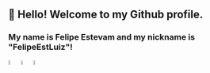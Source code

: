 ## 👋 Hello! Welcome to my Github profile.
### My name is Felipe Estevam and my nickname is "FelipeEstLuiz"!


<img src="https://cdn.jsdelivr.net/gh/devicons/devicon/icons/csharp/csharp-original.svg" height="5%" width="5%"/><img src="https://cdn.jsdelivr.net/gh/devicons/devicon/icons/dot-net/dot-net-original-wordmark.svg" height="5%" width="5%" /><img src="https://cdn.jsdelivr.net/gh/devicons/devicon/icons/dotnetcore/dotnetcore-original.svg" height="5%" width="5%"/>
         
          
